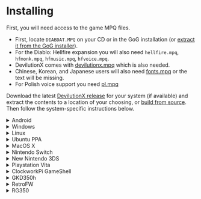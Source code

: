 # Installing

First, you will need access to the game MPQ files.
- First, locate `DIABDAT.MPQ` on your CD or in the GoG installation (or [extract it from the GoG installer](https://github.com/diasurgical/devilutionX/wiki/Extracting-the-.MPQs-from-the-GoG-installer)).
- For the Diablo: Hellfire expansion you will also need `hellfire.mpq`, `hfmonk.mpq`, `hfmusic.mpq`, `hfvoice.mpq`.
- DevilutionX comes with [devilutionx.mpq](https://github.com/diasurgical/devilutionx-assets/releases/download/v1/devilutionx.mpq) which is also needed.
- Chinese, Korean, and Japanese users will also need [fonts.mpq](https://github.com/diasurgical/devilutionx-assets/releases/download/v1/fonts.mpq) or the text will be missing.
- For Polish voice support you need [pl.mpq](https://github.com/diasurgical/devilutionx-assets/releases/download/v1/pl.mpq)

Download the latest [DevilutionX release](https://github.com/diasurgical/devilutionX/releases) for your system (if available) and extract the contents to a location of your choosing, or [build from source](building.md). Then follow the system-specific instructions below.

<details><summary>Android</summary>

First install the App via one of these 3 methods:
  - [Google Play](https://play.google.com/store/apps/details?id=org.diasurgical.devilutionx)
  - Copy the APK file to the device and tap on it in the device's file explorer and follow the instruction
  - Install via `adb install` (if USB debugging is enabled on the device)

Then launch the App, this will let it create the folder where you need to place the MPQ files.

Connect the device to your computer via USB cable, and allow data access from your device:

![image](https://user-images.githubusercontent.com/204594/139543023-3c45bb22-35f7-41af-8b3d-c714a9542d23.png)
  
Open the phones internal storage and navigate to `Android/data/org.diasurgical.devilutionx/files`, then copy the MPQ-files to this folder.

![image](https://user-images.githubusercontent.com/204594/139542962-4e776854-6ca4-4872-8ed6-6303fc4bf040.png)
  
When the transfer is done you can disconnect your device and press "Check again" in the App to start the game.

![image](https://user-images.githubusercontent.com/204594/139541657-d8c1197d-fbef-42b6-a34f-2b17f1ceab5f.png)

</details>

<details><summary>Windows</summary>

- Copy the MPQ files to the folder containing the DevilutionX exe, or to the data folder. The data folder path may differ, but will normally be `%AppData%\diasurgical\devilution`
- Run `devilutionx.exe`

</details>

<details><summary>Linux</summary>

- Copy the MPQ files to the folder containing the DevilutionX executable, or to the data folder. The data folder path may differ depending on distro, version, and security settings, but will normally be `~/.local/share/diasurgical/devilution/`
- Install [SDL2](https://www.libsdl.org/download-2.0.php):
 - Ubuntu/Debian/Rasbian `sudo apt install libsdl2-2.0-0`
 - Fedora `sudo dnf install SDL2`
- Run `./devilutionx`

</details>

<details><summary>Ubuntu PPA</summary>

- Add [DevilutionX stable](https://launchpad.net/~devilutionx/+archive/ubuntu/stable)

```bash
sudo add-apt-repository ppa:devilutionx/stable
```

- Install DeviliutionX

```bash
sudo apt update
sudo apt install devilutionx
```

- Copy the MPQ files to `~/.local/share/diasurgical/devilution/`
- Run DevilutionX or DevilutionX Hellfire from the menu to start the game

</details>

<details><summary>MacOS X</summary>

- Copy the MPQ files to the folder containing the DevilutionX application, or to the data folder. The data folder path may differ, but will normally be `~/Library/Application Support/diasurgical/devilution`
- Double-click `devilutionx`

</details>

<details><summary>Nintendo Switch</summary>

- Copy `devilutionx.nro` in into `/switch/devilutionx`
- Copy the MPQ files to `/switch/devilutionx`.
- Launch `devilutionx.nro` by holding R the installed game. Do not use the album to launch, if you use the album, the homebrew will only have a small amount of memory available, and the touch keyboard won't work. This is true for all homebrew, not just DevilutionX.

</details>

<details><summary>New Nintendo 3DS</summary>

### .3dsx installation

- Copy `devilutionx.3dsx` into `sd:/3ds/devilutionx/`.
- Copy the MPQ files into `sd:/3ds/devilutionx/`.
- Launch `devilutionx.3dsx` with the [Homebrew Launcher](https://github.com/fincs/new-hbmenu).
    - *Note:* When the Hellfire .mpqs are installed you can still launch regular Diablo by passing `--diablo` to `devilutionx.3dsx`.

### .cia installation

- Copy `devilutionx.cia` to your SD card.
- Copy the MPQ files to `sd:/3ds/devilutionx/`.
- Install `devilutionx.cia` with a title manager (e.g. [FBI](https://github.com/Steveice10/FBI)).
    - `devilutionx.cia` can be removed after being installed.
- Launch Diablo from your 3DS Homemenu.

</details>

<details><summary>Playstation Vita</summary>

 - Install devilutionx.vpk
 - Copy the MPQ files to `ux0:/data/diasurgical/devilution/`.

</details>

<details><summary>ClockworkPi GameShell</summary>

- Copy the `__init__.py` to a newly created folder under /home/cpi/apps/Menu and run it from the menu. The folder then symbolizes the devilutionX icon.
- From this menu, you can press 'X' to clone the git repository for devilutionX and compile the code. Dependencies are installed automatically (cmake and SDL development packages).
- Once installed, 'X' pulls the updated code and does the compiling. Note that any changes made locally to the source are reverted before pulling.
- When the compile is finished, Copy the MPQ files to `/home/cpi/.local/share/diasurgical/devilution/`
- You can now play the game from the same icon.

</details>

<details><summary>GKD350h</summary>

- Copy [devilutionx-gkd350h.opk](https://github.com/diasurgical/devilutionX/releases/download/1.0.1/devilutionx-gkd350h.opk) to `/media/data/apps` or `/media/sdcard/apps/`.
- Copy the MPQ files to `/usr/local/home/.local/share/diasurgical/devilution/`

</details>

<details><summary>RetroFW</summary>

**Requires RetroFW 2.0+.**

- Copy [devilutionx-retrofw.opk](https://github.com/diasurgical/devilutionX/releases/latest/download/devilutionx-retrofw.opk) to the apps directory.
- Copy the MPQ files to `~/.local/share/diasurgical/devilution`

`~` is your home directory, `/home/retrofw` by default.

</details>

<details><summary>RG350</summary>

**Requires firmware v1.5+**

- Copy [devilutionx-rg350.opk](https://github.com/diasurgical/devilutionX/releases/latest/download/devilutionx-rg350.opk) to `/media/sdcard/APPS/`.
- Copy the MPQ files to `/media/home/.local/share/diasurgical/devilution/`
-
 **NOTE:** You can copy the MPQ files to sdcard instead and create a symlink at the expected location. To do this, SSH into your RG350 and run:

 ~~~bash
 ln -sf /media/sdcard/<path_to_MPQ> /media/home/.local/share/diasurgical/devilution/<MPQ>
 ~~~

</details>

